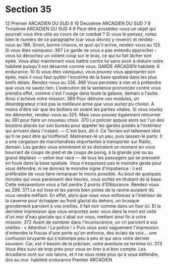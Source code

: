 # Section 35

12
Premier ARCADIEN DU SUD  6
10
Deuxième ARCADIEN DU SUD 7
8
Troisième ARCADIEN DU SUD 4
8
Peut-être possédez-vous un objet qui pourrait vous être utile au
cours de ce combat ? Si vous le pensez, notez bien le numéro de
ce paragraphe (car vous devrez y revenir) et rendez-vous au 198.
Sinon, bonne chance, et quoi qu'il arrive, rendez-vous au 125 Si
vous êtes vainqueur.
367
Le garde ne vous a pas entendu approcher : vous lui décochez un
violent coup sur le bras, ce qui lui fait lâcher son épée. Vous allez
maintenant vous battre contre lui sans avoir à réduire votre
habileté puisqu'il est désarmé comme vous.
GARDE ARCADIEN habileté: 6 endurance: 10
Si vous êtes vainqueur, vous pouvez vous approprier son épée,
mais il vous faut quitter l'enceinte de la base spatiale dans les
plus brefs délais. Rendez-vous au 336.
368
Vous persistez à nier et à prétendre que vous ne savez rien.
L'exécution de la sentence prononcée contre vous prendra effet,
comme c'est l'usage dans toute la galaxie, demain à l'aube. Ainsi
s'achève votre mission.
369
Pour détruire ces modules, un désintégrateur n'est pas la
meilleure arme que vous auriez pu choisir. A moins d'être sûr
que les boîtiers en soient les parties vitales. Si vous voulez les
démonter, rendez-vous au 325. Mais vous pouvez également
retourner au 381 pour faire un nouveau choix.
370
Le policier appuie alors sur l'un des boutons placés sur son
bureau pour appeler les gardes postés à l'extérieur qui arrivent
dans l'instant.
— C'est bon, dit-il. Ce Terrien est tellement idiot qu'il ne peut
être qu'inoffensif. Malmenez-le un peu, puis laissez-le partir. Il a
une cargaison de marchandises importantes à transporter sur
Radix, demain. Les gardes vous emmènent et se distraient un
moment en vous bourrant de coups de pied et de coups de poing,
à la grande joie ou au grand déplaisir — selon leur race — de tous
les passagers qui se pressent en foule dans la base spatiale. Vous
n'esquissez pas le moindre geste pour vous défendre, ni ne
donnez le moindre signe d'impatience : il est préférable de vous
faire remarquer le moins possible. Au bout de quelques minutes
qui vous paraissent des heures, vous sortez en titubant de la
base. Cette mésaventure vous a fait perdre 2 points
d'ENdurance. Rendez-vous au 299.
371
Le sol lisse et les parois bien polies de la ravine auraient dû vous
rendre méfiant. En effet, alors que vous vous enfoncez à
l'intérieur de la caverne pour échapper au froid glacial du dehors,
un brusque grondement parvient à vos oreilles. Il fait noir
comme dans un four ici. Et la dernière impression que vous
emportez avec vous dans la mort est celle d'un mur d'eau glaciale
qui s'abat sur vous, mettant ainsi fin à votre mission.
372
Avant de sombrer dans l'inconscience, un cri parvient à vos
oreilles : « Attention ! La police ! » Puis vous avez vaguement
l'impression d'entendre le fracas d'une porte qu'on enfonce, des
éclats de voix... une confusion bruyante qui s'estompe peu à peu
et qui sera votre dernier souvenir. Car, est-il besoin de le
préciser, votre aventure se termine ici.
373
Vous êtes suivi de trop près pour vous en tirer à si bon compte.
Les Arcadiens sont sur vos talons, et il ne vous reste plus qu'à
vous défendre, dos au mur.
habileté endurance
Premier ARCADIEN